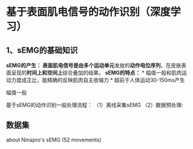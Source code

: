 # 基于表面肌电信号的动作识别（深度学习）

## 1、sEMG的基础知识
**sEMG的产生：
    **表面肌电信号是由**多个运动单元**发放的**动作电位序列**，在皮肤表面呈现的**时间上和空间上**综合叠加的结果。
**sEMG的特点：**
    * 幅值一般和肌肉运动力度成正比，能精确的反映肌肉自主收缩力
    * 超前于人体运动30-150ms产生

幅值一般

基于sEMG的动作识别一般处理流程：
（1）离线采集sEMG
（2）数据预处理:

## 数据集 
about Ninapro's sEMG (52 movements)
